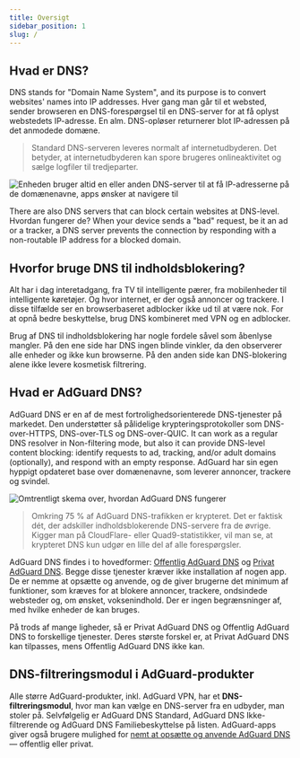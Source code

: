 ```yaml
---
title: Oversigt
sidebar_position: 1
slug: /
---
```


## Hvad er DNS?

DNS stands for "Domain Name System", and its purpose is to convert websites' names into IP addresses. Hver gang man går til et websted, sender browseren en DNS-forespørgsel til en DNS-server for at få oplyst webstedets IP-adresse. En alm. DNS-opløser returnerer blot IP-adressen på det anmodede domæne.

> Standard DNS-serveren leveres normalt af internetudbyderen. Det betyder, at internetudbyderen kan spore brugeres onlineaktivitet og sælge logfiler til tredjeparter.

![Enheden bruger altid en eller anden DNS-server til at få IP-adresserne på de domænenavne, apps ønsker at navigere til](https://cdn.adguard.com/content/blog/articles/dns-cbs/scr1.png)

There are also DNS servers that can block certain websites at DNS-level. Hvordan fungerer de? When your device sends a "bad" request, be it an ad or a tracker, a DNS server prevents the connection by responding with a non-routable IP address for a blocked domain.

## Hvorfor bruge DNS til indholdsblokering?

Alt har i dag interetadgang, fra TV til intelligente pærer, fra mobilenheder til intelligente køretøjer. Og hvor internet, er der også annoncer og trackere. I disse tilfælde ser en browserbaseret adblocker ikke ud til at være nok. For at opnå bedre beskyttelse, brug DNS kombineret med VPN og en adblocker.

Brug af DNS til indholdsblokering har nogle fordele såvel som åbenlyse mangler. På den ene side har DNS ingen blinde vinkler, da den observerer alle enheder og ikke kun browserne. På den anden side kan DNS-blokering alene ikke levere kosmetisk filtrering.

## Hvad er AdGuard DNS?

AdGuard DNS er en af de mest fortrolighedsorienterede DNS-tjenester på markedet. Den understøtter så pålidelige krypteringsprotokoller som DNS-over-HTTPS, DNS-over-TLS og DNS-over-QUIC. It can work as a regular DNS resolver in Non-filtering mode, but also it can provide DNS-level content blocking: identify requests to ad, tracking, and/or adult domains (optionally), and respond with an empty response. AdGuard har sin egen hyppigt opdateret base over domænenavne, som leverer annoncer, trackere og svindel.

![Omtrentligt skema over, hvordan AdGuard DNS fungerer](https://cdn.adguard.com/public/Adguard/Blog/scr2.png)

> Omkring 75 % af AdGuard DNS-trafikken er krypteret. Det er faktisk dét, der adskiller indholdsblokerende DNS-servere fra de øvrige. Kigger man på CloudFlare- eller Quad9-statistikker, vil man se, at krypteret DNS kun udgør en lille del af alle forespørgsler.

AdGuard DNS findes i to hovedformer: [Offentlig AdGuard DNS](public-dns/overview.md) og [Privat AdGuard DNS](private-dns/overview.md). Begge disse tjenester kræver ikke installation af nogen app. De er nemme at opsætte og anvende, og de giver brugerne det minimum af funktioner, som kræves for at blokere annoncer, trackere, ondsindede websteder og, om ønsket, voksenindhold. Der er ingen begrænsninger af, med hvilke enheder de kan bruges.

På trods af mange ligheder, så er Privat AdGuard DNS og Offentlig AdGuard DNS to forskellige tjenester. Deres største forskel er, at Privat AdGuard DNS kan tilpasses, mens Offentlig AdGuard DNS ikke kan.

## DNS-filtreringsmodul i AdGuard-produkter

Alle større AdGuard-produkter, inkl. AdGuard VPN, har et **DNS-filtreringsmodul**, hvor man kan vælge en DNS-server fra en udbyder, man stoler på. Selvfølgelig er AdGuard DNS Standard, AdGuard DNS Ikke-filtrerende og AdGuard DNS Familiebeskyttelse på listen. AdGuard-apps giver også brugere mulighed for [ nemt at opsætte og anvende AdGuard DNS](https://adguard-dns.io/en/public-dns.html) — offentlig eller privat.







